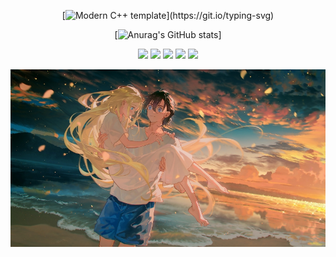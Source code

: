<div id="title" align=center>

[![Modern C++ template](https://readme-typing-svg.herokuapp.com?font=Gwendolyn&weight=700&size=22&duration=4999&pause=1000&center=%E7%9C%9F&vCenter=%E7%9C%9F&repeat=%E7%9C%9F&random=%E5%81%87&width=435&lines=Zero_quadrant.)](https://git.io/typing-svg)

[![Anurag's GitHub stats](https://github-readme-stats.vercel.app/api?username=zeroquadrant&show_icons=true&theme=tokyonight)]

![](https://img.shields.io/badge/不想-学习-yellow) 
![](https://img.shields.io/badge/性格-内向-pink) 
![](https://img.shields.io/badge/爱好-孤独-green)
![](https://img.shields.io/badge/心情-和她-green)
![](https://img.shields.io/badge/爱情-孤独-green)

![背景](image/背景.jpg)

</div>

